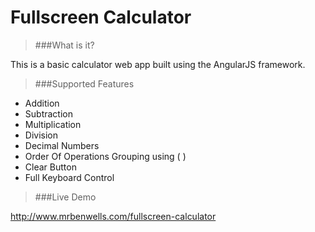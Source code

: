 Fullscreen Calculator
==================

>###What is it?

This is a basic calculator web app built using the AngularJS framework. 

>###Supported Features

- Addition
- Subtraction
- Multiplication
- Division
- Decimal Numbers
- Order Of Operations Grouping using ( )
- Clear Button
- Full Keyboard Control

>###Live Demo

http://www.mrbenwells.com/fullscreen-calculator
